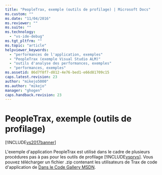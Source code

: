 ```yaml
---
title: "PeopleTrax, exemple (outils de profilage) | Microsoft Docs"
ms.custom: ""
ms.date: "11/04/2016"
ms.reviewer: ""
ms.suite: ""
ms.technology: 
  - "vs-ide-debug"
ms.tgt_pltfrm: ""
ms.topic: "article"
helpviewer_keywords: 
  - "performances de l'application, exemples"
  - "PeopleTrax (exemple Visual Studio ALM)"
  - "outils d'analyse des performances, exemples"
  - "performances, exemples"
ms.assetid: 86d7f8f7-d812-4e76-bed1-e66d81709c15
caps.latest.revision: 23
author: "mikejo5000"
ms.author: "mikejo"
manager: "ghogen"
caps.handback.revision: 23
---
```

# PeopleTrax, exemple (outils de profilage)
[!INCLUDE[vs2017banner](../code-quality/includes/vs2017banner.md)]

L'exemple d'application PeopleTrax est utilisé dans le cadre de plusieurs procédures pas à pas pour les outils de profilage [!INCLUDE[vsprvs](../code-quality/includes/vsprvs_md.md)].  Vous pouvez télécharger un fichier .zip contenant les utilisateurs de Trax de code d'application de [Dans le Code Gallery MSDN](http://go.microsoft.com/fwlink/?LinkId=160299).